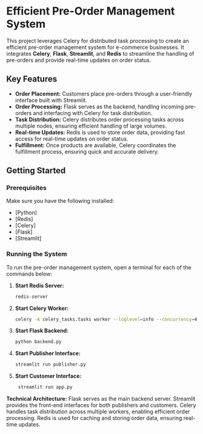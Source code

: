 # Efficient Pre-Order Management System

This project leverages Celery for distributed task processing to create an efficient pre-order management system for e-commerce businesses. It integrates **Celery**, **Flask**, **Streamlit**, and **Redis** to streamline the handling of pre-orders and provide real-time updates on order status.

## Key Features

- **Order Placement:** Customers place pre-orders through a user-friendly interface built with Streamlit.
- **Order Processing:** Flask serves as the backend, handling incoming pre-orders and interfacing with Celery for task distribution.
- **Task Distribution:** Celery distributes order processing tasks across multiple nodes, ensuring efficient handling of large volumes.
- **Real-time Updates:** Redis is used to store order data, providing fast access for real-time updates on order status.
- **Fulfillment:** Once products are available, Celery coordinates the fulfillment process, ensuring quick and accurate delivery.

## Getting Started

### Prerequisites

Make sure you have the following installed:

- [Python]
- [Redis]
- [Celery]
- [Flask]
- [Streamlit]

### Running the System

To run the pre-order management system, open a terminal for each of the commands below:

1. **Start Redis Server:**

   ```bash
   redis-server

2. **Start Celery Worker:**
   ```bash
   celery -A celery_tasks.tasks worker --loglevel=info --concurrency=4 --pool=solo

3. **Start Flask Backend:**
   ```bash
   python backend.py

5. **Start Publisher Interface:**
   ```bash
   streamlit run publisher.py
   
6. **Start Customer Interface:**
   ```bash
    streamlit run app.py
   
**Technical Architecture:**
Flask serves as the main backend server.
Streamlit provides the front-end interfaces for both publishers and customers.
Celery handles task distribution across multiple workers, enabling efficient order processing.
Redis is used for caching and storing order data, ensuring real-time updates.
